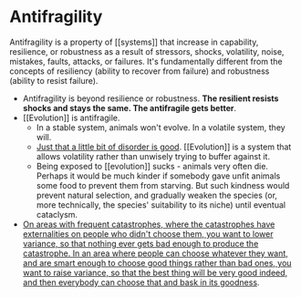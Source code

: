 # Antifragility

Antifragility is a property of [[systems]] that increase in capability, resilience, or robustness as a result of stressors, shocks, volatility, noise, mistakes, faults, attacks, or failures. It's fundamentally different from the concepts of resiliency (ability to recover from failure) and robustness (ability to resist failure).

- Antifragility is beyond resilience or robustness. **The resilient resists shocks and stays the same. The antifragile gets better**.
- [[Evolution]] is antifragile.
	- In a stable system, animals won't evolve. In a volatile system, they will.
	- [Just that a little bit of disorder is good](https://astralcodexten.substack.com/p/book-review-antifragile). [[Evolution]] is a system that allows volatility rather than unwisely trying to buffer against it.
	- Being exposed to [[evolution]] sucks - animals very often die. Perhaps it would be much kinder if somebody gave unfit animals some food to prevent them from starving. But such kindness would prevent natural selection, and gradually weaken the species (or, more technically, the species' suitability to its niche) until eventual cataclysm.
- [On areas with frequent catastrophes, where the catastrophes have externalities on people who didn't choose them, you want to lower variance, so that nothing ever gets bad enough to produce the catastrophe. In an area where people can choose whatever they want, and are smart enough to choose good things rather than bad ones, you want to raise variance, so that the best thing will be very good indeed, and then everybody can choose that and bask in its goodness](https://astralcodexten.substack.com/p/more-antifragile-diversity-libertarianism).
